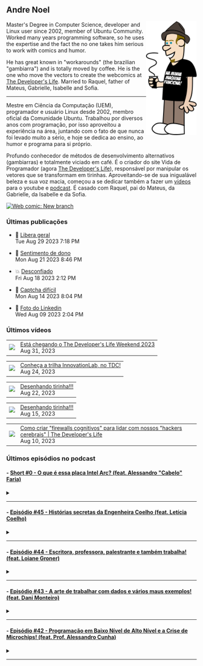 ## Andre Noel

<!--
**andre-noel/andre-noel** is a ✨ _special_ ✨ repository because its `README.md` (this file) appears on your GitHub profile.

Here are some ideas to get you started:

- 🔭 I’m currently working on ...
- 🌱 I’m currently learning ...
- 👯 I’m looking to collaborate on ...
- 🤔 I’m looking for help with ...
- 💬 Ask me about ...
- 📫 How to reach me: ...
- 😄 Pronouns: ...
- ⚡ Fun fact: ...
-->

<img src="eu.png" align="right" height="300px">

Master's Degree in Computer Science, developer and Linux user since 2002, member of Ubuntu Community. Worked many years programming software, so he uses the expertise and the fact the no one takes him serious to work with comics and humor.

He has great known in "workarounds" (the brazilian "gambiarra") and is totally moved by coffee. He is the one who move the vectors to create the webcomics at [The Developer's Life](https://developerslife.tech/). Married to Raquel, father of Mateus, Gabrielle, Isabelle and Sofia.

---

Mestre em Ciência da Computação (UEM), programador e usuário Linux desde 2002, membro oficial da Comunidade Ubuntu. Trabalhou por diversos anos com programação, por isso aproveitou a experiência na área, juntando com o fato de que nunca foi levado muito a sério, e hoje se dedica ao ensino, ao humor e programa para si próprio.

Profundo conhecedor de métodos de desenvolvimento alternativos (gambiarras) e totalmente viciado em café. É o criador do site Vida de Programador (agora [The Developer's Life](https://developerslife.tech/)), responsável por manipular os vetores que se transformam em tirinhas. Aproveitando-se de sua inigualável beleza e sua voz macia, começou a se dedicar também a fazer um [vídeos](https://youtube.com/ProgramadorREAL) para o youtube e [podcast](https://podcast.developerslife.tech/). É casado com Raquel, pai do Mateus, da Gabrielle, da Isabelle e da Sofia.

<a href="https://developerslife.tech/en/2022/05/30/new-branch/"><img src="https://developerslife.tech/en/uploads/2022/05/tirinhaEN-234.png" style="width:500px" alt="Web comic: New branch" /></a>

### Últimas publicações
<!-- BLOG-POST-LIST:START --><ul><li>🤯 <a href="https://developerslife.tech/pt/2023/08/29/libera-geral/">Libera geral</a><br/>Tue Aug 29 2023 7:18 PM</li></ul>
<ul><li>🤣 <a href="https://developerslife.tech/pt/2023/08/21/sentimento-de-dono/">Sentimento de dono</a><br/>Mon Aug 21 2023 8:46 PM</li></ul>
<ul><li>💥 <a href="https://developerslife.tech/pt/2023/08/18/desconfiado/">Desconfiado</a><br/>Fri Aug 18 2023 2:12 PM</li></ul>
<ul><li>💬 <a href="https://developerslife.tech/pt/2023/08/14/captcha-dificil/">Captcha difícil</a><br/>Mon Aug 14 2023 8:04 PM</li></ul>
<ul><li>🤣 <a href="https://developerslife.tech/pt/2023/08/09/foto-do-linkedin/">Foto do Linkedin</a><br/>Wed Aug 09 2023 2:04 PM</li></ul>
<!-- BLOG-POST-LIST:END -->

### Últimos vídeos
<!-- YOUTUBE:START --><table><tr><td><a href="https://www.youtube.com/watch?v=aMF98DOvW1k"><img width="140px" src="https://i.ytimg.com/vi/aMF98DOvW1k/mqdefault.jpg"></a></td>
<td><a href="https://www.youtube.com/watch?v=aMF98DOvW1k">Está chegando o The Developer&#39;s Life Weekend 2023</a><br/>Aug 31, 2023</td></tr></table>
<table><tr><td><a href="https://www.youtube.com/watch?v=Zu-PTE4U4F4"><img width="140px" src="https://i.ytimg.com/vi/Zu-PTE4U4F4/mqdefault.jpg"></a></td>
<td><a href="https://www.youtube.com/watch?v=Zu-PTE4U4F4">Conheça a trilha InnovationLab, no TDC!</a><br/>Aug 24, 2023</td></tr></table>
<table><tr><td><a href="https://www.youtube.com/watch?v=xqtLCWeSDe4"><img width="140px" src="https://i.ytimg.com/vi/xqtLCWeSDe4/mqdefault.jpg"></a></td>
<td><a href="https://www.youtube.com/watch?v=xqtLCWeSDe4">Desenhando tirinha!!!</a><br/>Aug 22, 2023</td></tr></table>
<table><tr><td><a href="https://www.youtube.com/watch?v=Z6zJqaDI5-I"><img width="140px" src="https://i.ytimg.com/vi/Z6zJqaDI5-I/mqdefault.jpg"></a></td>
<td><a href="https://www.youtube.com/watch?v=Z6zJqaDI5-I">Desenhando tirinha!!!</a><br/>Aug 15, 2023</td></tr></table>
<table><tr><td><a href="https://www.youtube.com/watch?v=Ptyd1_1QaKQ"><img width="140px" src="https://i.ytimg.com/vi/Ptyd1_1QaKQ/mqdefault.jpg"></a></td>
<td><a href="https://www.youtube.com/watch?v=Ptyd1_1QaKQ">Como criar &quot;firewalls cognitivos&quot; para lidar com nossos &quot;hackers cerebrais&quot; | The Developer&#39;s Life</a><br/>Aug 10, 2023</td></tr></table>
<!-- YOUTUBE:END -->

### Últimos episódios no podcast
<!-- PODCAST:START -->
 #### - [Short #0 - O que é essa placa Intel Arc? (feat. Alessandro "Cabelo" Faria)](https://podcasters.spotify.com/pod/show/vidadeprogramador/episodes/Short-0---O-que--essa-placa-Intel-Arc--feat--Alessandro-Cabelo-Faria-e1ujcui) 
 <details><summary></summary> <p>Você já ouviu falar na nova placa Intel Arc? É uma placa com GPU top, para concorrer com as famosas RTX, focada em processamento de Inteligência Artificial.</p>
<p>Como eu não sou expert nessa área, quem está comigo no episódio é o grande Cabelo, que é expert em inovação e que criou a primeira imagem Linux com driver nativo para essa nova placa.</p>
<p>Links citados no vídeo:</p>
<ul>
 <li><a href="https://sempreupdate.com.br/brasileiro-disponibiliza-primeira-imagem-linux-no-mundo-com-kernel-6-2-nativo-e-driver-opensource-da-intel-arc-estavel/">Brasileiro disponibiliza primeira imagem Linux no mundo com kernel 6.2 nativo e driver opensource da Intel ARC estável</a></li>
 <li><a href="https://adrenaline.com.br/noticias/v/70485/intel-anuncia-arc-marca-que-ira-concorrer-com-nvidia-geforce-e-amd-radeon-no-mercado">Intel anuncia Arc, marca que irá concorrer com NVIDIA GeForce e AMD Radeon no mercado</a></li>
  <li><a href="https://adrenaline.com.br/noticias/v/76734/gpu-intel-arc-a380-suporta-displayport-20-por-padrao-mas-nao-ha-monitor-compativel-ainda">GPU Intel Arc A380 suporta DisplayPort 2.0 por padrão, mas não há monitor compatível ainda</a></li>
</ul>
<p><br></p>
 </details> 
 <hr /> 

 #### - [Episódio #45 - Histórias secretas da Engenheira Coelho (feat. Letícia Coelho)](https://podcasters.spotify.com/pod/show/vidadeprogramador/episodes/Episdio-45---Histrias-secretas-da-Engenheira-Coelho-feat--Letcia-Coelho-e1lm63h) 
 <details><summary></summary> <p>Uma conversa com a Letícia Coelho (conhecida como Engenheira Coelho), sobre o que ela faz, como começou, como queimou plaquinhas e etc.</p>
<p>Links da letícia:</p>
<p>Twitter: https://twitter.com/EngineerRabbit</p>
<p>Instagram: https://instagram.com/engenheira.coelho</p>
<p>Linktree: https://linktr.ee/engenheira.coelho</p>
 </details> 
 <hr /> 

 #### - [Episódio #44 - Escritora, professora, palestrante e também trabalha! (feat. Loiane Groner)](https://podcasters.spotify.com/pod/show/vidadeprogramador/episodes/Episdio-44---Escritora--professora--palestrante-e-tambm-trabalha--feat--Loiane-Groner-e1l3fvf) 
 <details><summary></summary> <p>Um papo gostoso com a Loiane Groner sobre Angular, Java, aulas, gambiarras, mundo financeiro e etc.!</p>
<p>Dá o play e aproveite!</p>
<p>Links:</p>
<p>Canal da Loiane: https://www.youtube.com/loianegroner</p>
 </details> 
 <hr /> 

 #### - [Episódio #43 - A arte de trabalhar com dados e vários maus exemplos! (feat. Dani Monteiro)](https://podcasters.spotify.com/pod/show/vidadeprogramador/episodes/Episdio-43---A-arte-de-trabalhar-com-dados-e-vrios-maus-exemplos--feat--Dani-Monteiro-e1kpu2i) 
 <details><summary></summary> <p>Uma conversa gostosa com a Dani Monteiro, que manda muito bem na engenharia de dados, onde conversamos sobre dados, mas principalmente sobre vários maus exemplos para relaxar e compartilhar com o mundo essa dor :D</p>
<p>Perfil da Dani: https://www.linkedin.com/in/danimonteirodba/</p>
 </details> 
 <hr /> 

 #### - [Episódio #42 - Programação em Baixo Nível de Alto Nível e a Crise de Microchips! (feat. Prof. Alessandro Cunha)](https://podcasters.spotify.com/pod/show/vidadeprogramador/episodes/Episdio-42---Programao-em-Baixo-Nvel-de-Alto-Nvel-e-a-Crise-de-Microchips--feat--Prof--Alessandro-Cunha-e1gc32f) 
 <details><summary></summary> <p>Uma conversa em 8-bits com o Prof. Alessandro Cunha, onde falamos sobre programação em baixo nível, plaquinhas, sobre a atual falta de semicondutores e o que isso implica.</p>
<p>Links citados:</p>
<p><a href="https://www.youtube.com/watch?v=Tfh0ytz8S0k"><u>Como gráficos antigos funcionavam</u></a></p>
<p><a href="https://www.linkedin.com/in/alessandrofcunha/"><u>Prof. Alessandro no Linkedin</u></a></p>
<p><a href="https://www.avnet.com/wps/portal/us/"><u>Avnet</u></a></p>
<p><a href="https://www.embarcados.com.br/treinamento-online-embarcados-do-prototipo-a-producao-o-caminho-das-pedras/"><u>Treinamento online Embarcados: Do protótipo à produção: o caminho das pedras</u></a></p>
 </details> 
 <hr /> 
<!-- PODCAST:END -->